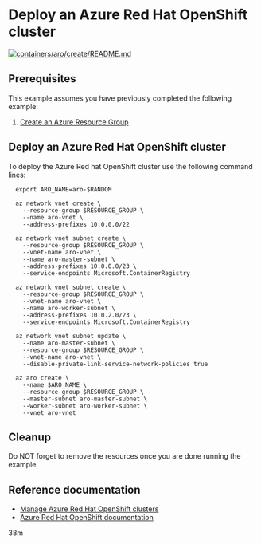 
# Deploy an Azure Red Hat OpenShift cluster

[![containers/aro/create/README.md](https://github.com/Azure-Samples/java-on-azure-examples/actions/workflows/containers_aro_create_README_md.yml/badge.svg)](https://github.com/Azure-Samples/java-on-azure-examples/actions/workflows/containers_aro_create_README_md.yml)

## Prerequisites

This example assumes you have previously completed the following example:

1. [Create an Azure Resource Group](../../group/create/README.md)

## Deploy an Azure Red Hat OpenShift cluster

<!-- workflow.include(../../group/create/README.md) -->

To deploy the Azure Red hat OpenShift cluster use the following command lines:

```shell
  export ARO_NAME=aro-$RANDOM

  az network vnet create \
    --resource-group $RESOURCE_GROUP \
    --name aro-vnet \
    --address-prefixes 10.0.0.0/22

  az network vnet subnet create \
    --resource-group $RESOURCE_GROUP \
    --vnet-name aro-vnet \
    --name aro-master-subnet \
    --address-prefixes 10.0.0.0/23 \
    --service-endpoints Microsoft.ContainerRegistry 

  az network vnet subnet create \
    --resource-group $RESOURCE_GROUP \
    --vnet-name aro-vnet \
    --name aro-worker-subnet \
    --address-prefixes 10.0.2.0/23 \
    --service-endpoints Microsoft.ContainerRegistry

  az network vnet subnet update \
    --name aro-master-subnet \
    --resource-group $RESOURCE_GROUP \
    --vnet-name aro-vnet \
    --disable-private-link-service-network-policies true

  az aro create \
    --name $ARO_NAME \
    --resource-group $RESOURCE_GROUP \
    --master-subnet aro-master-subnet \
    --worker-subnet aro-worker-subnet \
    --vnet aro-vnet
```

## Cleanup

<!-- workflow.directOnly()

  export RESULT=$(az aro show --name $ARO_NAME --resource-group $RESOURCE_GROUP --output tsv --query provisioningState)
  az group delete --name $RESOURCE_GROUP --yes || true
  if [[ "$RESULT" != Succeeded ]]; then
    echo "Azure RedHat OpenShift cluster " $ARO_NAME " was not created successfully"
    exit 1
  fi

  -->

Do NOT forget to remove the resources once you are done running the example.

## Reference documentation

* [Manage Azure Red Hat OpenShift clusters](https://docs.microsoft.com/cli/azure/aro)
* [Azure Red Hat OpenShift documentation](https://docs.microsoft.com/azure/openshift/)

38m
